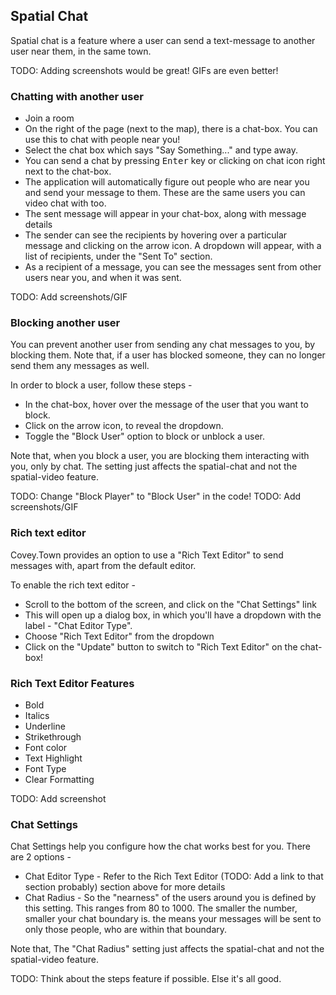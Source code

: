 ## Spatial Chat

Spatial chat is a feature where a user can send a text-message to another user near them, in the same town.

TODO: Adding screenshots would be great! GIFs are even better!

### Chatting with another user
- Join a room
- On the right of the page (next to the map), there is a chat-box. You can use this to chat with people near you!
- Select the chat box which says "Say Something..." and type away. 
- You can send a chat by pressing <kbd>Enter</kbd> key or clicking on chat icon right next to the chat-box.
- The application will automatically figure out people who are near you and send your message to them. These are the same users you can video chat with too.
- The sent message will appear in your chat-box, along with message details
- The sender can see the recipients by hovering over a particular message and clicking on the arrow icon. A dropdown will appear, with a list of recipients, under the "Sent To" section.
- As a recipient of a message, you can see the messages sent from other users near you, and when it was sent.

TODO: Add screenshots/GIF


### Blocking another user
You can prevent another user from sending any chat messages to you, by blocking them. Note that, if a user has blocked someone, they can no longer send them any messages as well.

In order to block a user, follow these steps - 
- In the chat-box, hover over the message of the user that you want to block. 
- Click on the arrow icon, to reveal the dropdown.
- Toggle the "Block User" option to block or unblock a user.

Note that, when you block a user, you are blocking them interacting with you, only by chat. The setting just affects the spatial-chat and not the spatial-video feature.

TODO: Change "Block Player" to "Block User" in the code!
TODO: Add screenshots/GIF

### Rich text editor
Covey.Town provides an option to use a "Rich Text Editor" to send messages with, apart from the default editor. 

To enable the rich text editor - 
- Scroll to the bottom of the screen, and click on the "Chat Settings" link
- This will open up a dialog box, in which you'll have a dropdown with the label - "Chat Editor Type".
- Choose "Rich Text Editor" from the dropdown 
- Click on the "Update" button to switch to "Rich Text Editor" on the chat-box!

### Rich Text Editor Features
- Bold 
- Italics
- Underline
- Strikethrough
- Font color
- Text Highlight
- Font Type
- Clear Formatting

TODO: Add screenshot


### Chat Settings
Chat Settings help you configure how the chat works best for you. There are 2 options - 
- Chat Editor Type - Refer to the Rich Text Editor (TODO: Add a link to that section probably) section above for more details 
- Chat Radius - So the "nearness" of the users around you is defined by this setting. This ranges from 80 to 1000. The smaller the number, smaller your chat boundary is. the means your messages will be sent to only those people, who are within that boundary.

Note that, The "Chat Radius" setting just affects the spatial-chat and not the spatial-video feature.

TODO: Think about the steps feature if possible. Else it's all good.










